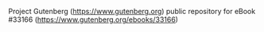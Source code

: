 Project Gutenberg (https://www.gutenberg.org) public repository for eBook #33166 (https://www.gutenberg.org/ebooks/33166)
